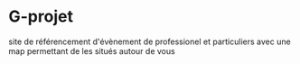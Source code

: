 # G-projet

site de référencement d'évènement de professionel et particuliers avec une map permettant de les situés autour de vous 
